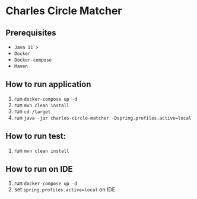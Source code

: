# Charles Circle Matcher
      
## Prerequisites
 - `Java 11 >`
 - `Docker`
 - `Docker-compose`
 - `Maven`
## How to run application
  
 1. run `docker-compose up -d`
 2. run `mvn clean install`
 3. run `cd /target`
 4. run `java -jar charles-circle-matcher -Dspring.profiles.active=local`

## How to run test:
 1. run `mvn clean install`

## How to run on IDE 
 1. run `docker-compose up -d`
 2. set `spring.profiles.active=local` on IDE
